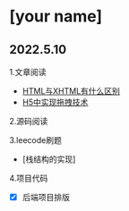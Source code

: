 # [your name]

## 2022.5.10

1.文章阅读
- [HTML与XHTML有什么区别](https://blog.csdn.net/sunlando/article/details/108618303)
- [H5中实现拖拽技术](https://blog.csdn.net/nihaio25/article/details/120288261)

2.源码阅读


3.leecode刷题
- [栈结构的实现]

4.项目代码 
- [x] 后端项目排版


